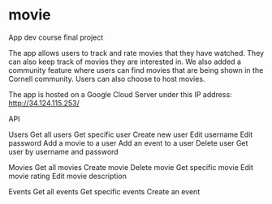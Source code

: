 # movie
App dev course final project

The app allows users to track and rate movies that they have watched. They can also keep track of movies they
are interested in. We also added a community feature where users can find movies that are being shown in the 
Cornell community. Users can also choose to host movies.

The app is hosted on a Google Cloud Server under this IP address: http://34.124.115.253/

API

Users
    Get all users
    Get specific user
    Create new user
    Edit username
    Edit password
    Add a movie to a user
    Add an event to a user
    Delete user
    Get user by username and password

Movies
    Get all movies
    Create movie
    Delete movie
    Get specific movie
    Edit movie rating
    Edit movie description

Events
    Get all events
    Get specific events
    Create an event
